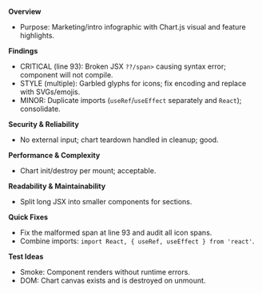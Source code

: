 **Overview**
- Purpose: Marketing/intro infographic with Chart.js visual and feature highlights.

**Findings**
- CRITICAL (line 93): Broken JSX `??/span>` causing syntax error; component will not compile.
- STYLE (multiple): Garbled glyphs for icons; fix encoding and replace with SVGs/emojis.
- MINOR: Duplicate imports (`useRef`/`useEffect` separately and `React`); consolidate.

**Security & Reliability**
- No external input; chart teardown handled in cleanup; good.

**Performance & Complexity**
- Chart init/destroy per mount; acceptable.

**Readability & Maintainability**
- Split long JSX into smaller components for sections.

**Quick Fixes**
- Fix the malformed span at line 93 and audit all icon spans.
- Combine imports: `import React, { useRef, useEffect } from 'react'`.

**Test Ideas**
- Smoke: Component renders without runtime errors.
- DOM: Chart canvas exists and is destroyed on unmount.

